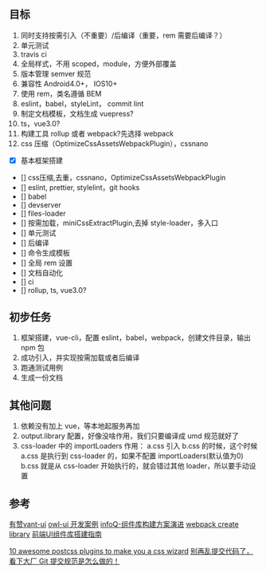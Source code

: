 
#

## 目标

1. 同时支持按需引入（不重要）/后编译（重要，rem 需要后编译？）
2. 单元测试
3. travis ci
4. 全局样式，不用 scoped，module，方便外部覆盖
5. 版本管理 semver 规范
6. 兼容性 Android4.0+， IOS10+
7. 使用 rem，类名遵循 BEM
8. eslint，babel，styleLint， commit lint
9. 制定文档模板，文档生成 vuepress?
10. ts，vue3.0?
11. 构建工具 rollup 或者 webpack?先选择 webpack
12. css 压缩（OptimizeCssAssetsWebpackPlugin），cssnano

- [x] 基本框架搭建
- [] css压缩,去重，cssnano，OptimizeCssAssetsWebpackPlugin
- [] eslint, prettier, stylelint，git hooks
- [] babel
- [] devserver
- [] files-loader
- [] 按需加载，miniCssExtractPlugin,去掉 style-loader，多入口
- [] 单元测试
- [] 后编译
- [] 命令生成模板
- [] 全局 rem 设置
- [] 文档自动化
- [] ci
- [] rollup, ts, vue3.0?

## 初步任务

1. 框架搭建，vue-cli，配置 eslint，babel，webpack，创建文件目录，输出 npm 包
2. 成功引入，并实现按需加载或者后编译
3. 跑通测试用例
4. 生成一份文档

## 其他问题

1. 依赖没有加上 vue，等本地起服务再加
2. output.library 配置，好像没啥作用，我们只要编译成 umd 规范就好了
3. css-loader 中的 importLoaders 作用： a.css 引入 b.css 的时候，这个时候 a.css 是执行到 css-loader 的，如果不配置 importLoaders(默认值为0) b.css 就是从 css-loader 开始执行的，就会错过其他 loader，所以要手动设置

## 参考

[有赞vant-ui](https://github.com/youzan/vant)
[owl-ui 开发案例](https://github.com/dengwb1991/owl-ui)
[infoQ-组件库构建方案演进](https://www.infoq.cn/article/VMA6h6uJzDeljkFERurZ)
[webpack create library](https://www.webpackjs.com/guides/author-libraries/#%E5%88%9B%E5%BB%BA%E4%B8%80%E4%B8%AA-library)
[前端UI组件库搭建指南](https://zhuanlan.zhihu.com/p/94920464)
<!-- [6个postcss插件推荐](https://juejin.im/post/5c9b3c465188251e1618670a) -->
[10 awesome postcss plugins to make you a css wizard](https://www.hongkiat.com/blog/postcss-plugins/)
[别再乱提交代码了，看下大厂 Git 提交规范是怎么做的！](https://mp.weixin.qq.com/s/IMqhv9j_STQRmfeyU9vB1w)
